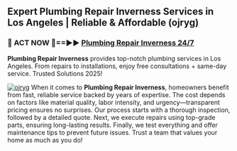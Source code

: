 ## Expert Plumbing Repair Inverness Services in Los Angeles | Reliable & Affordable (ojryg)  

<h3>🚿 ACT NOW 🌟==►► <a href="https://tinyurl.com/2ne6vx2x" rel="nofollow">Plumbing Repair Inverness 24/7</a></h3>

**Plumbing Repair Inverness** provides top-notch plumbing services in Los Angeles. From repairs to installations, enjoy free consultations + same-day service. Trusted Solutions 2025!

[![ojryg](https://i.imgur.com/4PFF4AK.jpeg)](https://tinyurl.com/2ne6vx2x)
When it comes to **Plumbing Repair Inverness**, homeowners benefit from fast, reliable service backed by years of expertise. The cost depends on factors like material quality, labor intensity, and urgency—transparent pricing ensures no surprises. Our process starts with a thorough inspection, followed by a detailed quote. Next, we execute repairs using top-grade parts, ensuring long-lasting results. Finally, we test everything and offer maintenance tips to prevent future issues. Trust a team that values your home as much as you do!